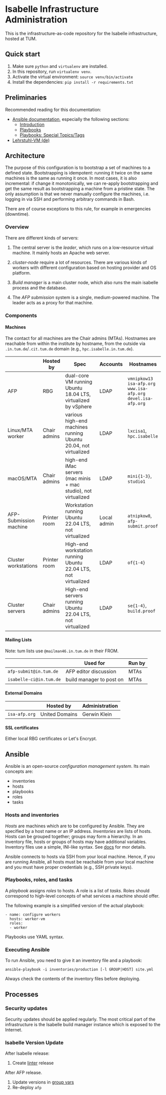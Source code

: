 # Isabelle Infrastructure Administration
This is the infrastructure-as-code repository for the Isabelle infrastructure, hosted at TUM.

## Quick start

1. Make sure `python` and `virtualenv` are installed.
2. In this repository, run `virtualenv venv`.
3. Activate the virtual environment: `source venv/bin/activate`
4. Install the dependencies: `pip install -r requirements.txt`

## Preliminaries
Recommended reading for this documentation:
- [Ansible documentation](https://docs.ansible.com/ansible/), especially the following sections:
    * [Introduction](https://docs.ansible.com/ansible/)
    * [Playbooks](https://docs.ansible.com/ansible/playbooks.html)
    * [Playbooks: Special Topics/Tags](https://docs.ansible.com/ansible/playbooks_tags.html)
- [Lehrstuhl-VM (de)](https://wiki.in.tum.de/Informatik/Benutzerwiki/LehrstuhlVM)

## Architecture
The purpose of this configuration is to bootstrap a set of machines to a defined state.
Bootstrapping is idempotent: running it twice on the same machines is the same as running it once.
In most cases, it is also incremental: if change it monotonically, we can re-apply bootstrapping and get the same result as bootstrapping a machine from a pristine state.
The only assumption is that we never manually configure the machines, i.e. logging in via SSH and performing arbitrary commands in Bash.

There are of course exceptions to this rule, for example in emergencies (downtime).


### Overview

There are different kinds of servers:

1. The central server is the *leader*, which runs on a low-resource virtual machine.
   It mainly hosts an Apache web server.

2. *cluster-node* require a lot of resources.
   There are various kinds of workers with different configuration based on hosting provider and OS platform.

3. *Build manager* is a main cluster node, which also runs the main isabelle process and the database.

3. The *AFP submission* system is a single, medium-powered machine.
   The leader acts as a proxy for that machine.


### Components

#### Machines
The contact for all machines are the Chair admins (MTAs).
Hostnames are reachable from within the institute by hostname, from the outside via `.in.tum.de`/`.cit.tum.de` domain
(e.g., `hpc.isabelle.in.tum.de`).

|                        | Hosted by    | Spec                                                            | Accounts    | Hostnames                                                                    |
|------------------------|--------------|-----------------------------------------------------------------|-------------|------------------------------------------------------------------------------|
| AFP                    | RBG          | dual-core VM running Ubuntu 18.04 LTS, virtualized by vSphere   | LDAP        | `vmnipkow13`<br> `isa-afp.org`<br> `www.isa-afp.org`<br> `devel.isa-afp.org` |
| Linux/MTA worker       | Chair admins | various high-end machines running Ubuntu 20.04, not virtualized | LDAP        | `lxcisa1`, `hpc.isabelle`                                                    |
| macOS/MTA              | Chair admins | high-end iMac servers (mac minis + mac studio), not virtualized | LDAP        | `mini{1-3}`, `studio1`                                                       |
| AFP-Submission machine | Printer room | Workstation running Ubuntu 22.04 LTS, not virtualized           | Local admin | `atnipkow8`, `afp-submit.proof`                                              |
| Cluster workstations   | Printer room | High-end workstation running Ubuntu 22.04 LTS, not virtualized  | LDAP        | `of{1-4}`                                                                    |
| Cluster servers        | Chair admins | High-end servers running Ubuntu 22.04 LTS, not virtualized      | LDAP        | `se{1-4}`, `build.proof`                                                     |

#### Mailing Lists
Note: tum lists use `@mailman46.in.tum.de` in their FROM.

|                         | Used for                 | Run by |
|-------------------------|--------------------------|--------|
| `afp-submit@in.tum.de`  | AFP editor discussion    | MTAs   |
| `isabelle-ci@in.tum.de` | build manager to post on | MTAs   |

#### External Domains
|                    | Hosted by      | Administration |
|--------------------|----------------|----------------|
| `isa-afp.org`      | United Domains | Gerwin Klein   |

#### SSL certificates
Either local RBG certificates or Let's Encrypt.


## Ansible
Ansible is an open-source *configuration management system*.
Its main concepts are:
- inventories
- hosts
- playbooks
- roles
- tasks

### Hosts and inventories
*Hosts* are machines which are to be configured by Ansible.
They are specified by a host name or an IP address.
*Inventories* are lists of hosts.
Hosts can be grouped together; groups may form a hierarchy.
In an inventory file, hosts or groups of hosts may have additional variables.
Inventory files use a simple, INI-like syntax.
See [docs](https://docs.ansible.com/ansible/latest/inventory_guide/intro_inventory.html) for mor details.

Ansible connects to hosts via SSH from your local machine.
Hence, if you are running Ansible, all hosts must be reachable from your local machine and you must have proper credentials (e.g., SSH private keys).

### Playbooks, roles, and tasks
A *playbook* assigns *roles* to hosts.
A role is a list of *tasks*.
Roles should correspond to high-level concepts of what services a machine should offer.

The following example is a simplified version of the actual playbook:
```
- name: configure workers
  hosts: worker-vm
  roles:
  - worker
```
Playbooks use YAML syntax.

### Executing Ansible
To run Ansible, you need to give it an inventory file and a playbook:
```
ansible-playbook -i inventories/production [-l GROUP|HOST] site.yml
```
Always check the contents of the inventory files before deploying.

## Processes

### Security updates
Security updates should be applied regularly.
The most critical part of the infrastructure is the Isabelle build manager instance which is exposed to the Internet.

### Isabelle Version Update
After Isabelle release:
1. Create [linter](https://github.com/isabelle-prover/isabelle-linter) release

After AFP release.
1. Update versions in [group vars](ansible/group_vars/all.yml)
2. Re-deploy `afp`
